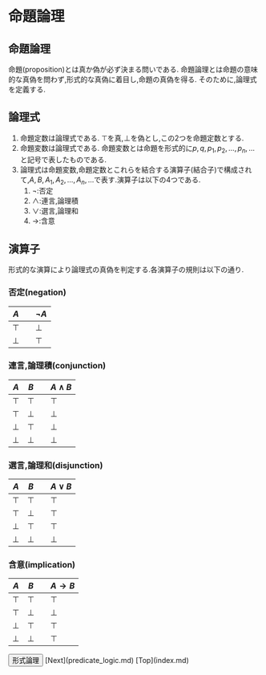 <script type="text/x-mathjax-config">MathJax.Hub.Config({tex2jax:{inlineMath:[['\$','\$'],['\\(','\\)']],processEscapes:true},CommonHTML: {matchFontHeight:false}});</script>
<script type="text/javascript" async src="https://cdnjs.cloudflare.com/ajax/libs/mathjax/2.7.1/MathJax.js?config=TeX-MML-AM_CHTML"></script>

# 命題論理
##  命題論理
命題(proposition)とは真か偽が必ず決まる問いである.
命題論理とは命題の意味的な真偽を問わず,形式的な真偽に着目し,命題の真偽を得る.
そのために,論理式を定義する.

## 論理式
1. 命題定数は論理式である. $\top$を真,$\bot$を偽とし,この2つを命題定数とする.
1. 命題変数は論理式である. 命題変数とは命題を形式的に$p,q,p_1,p_2,\dots,p_n,\dots$と記号で表したものである.
1. 論理式は命題変数,命題定数とこれらを結合する演算子(結合子)で構成されて,$A,B,A_1,A_2,\dots,A_n,\dots$で表す.演算子は以下の4つである.
   1. $\lnot$:否定
   1. $\land$:連言,論理積
   1. $\lor$:選言,論理和
   1. $\to$:含意  

## 演算子
形式的な演算により論理式の真偽を判定する.各演算子の規則は以下の通り.

### 否定(negation)

|$A$||$\lnot A$|
|----|----|----|
|$\top$||$\bot$|
|$\bot$||$\top$|

### 連言,論理積(conjunction)

|$A$|$B$||$A \land B$|
|---|---|---|---|
|$\top$|$\top$||$\top$|
|$\top$|$\bot$||$\bot$|
|$\bot$|$\top$||$\bot$|
|$\bot$|$\bot$||$\bot$|

### 選言,論理和(disjunction)

|$A$|$B$||$A \lor B$|
|---|---|---|---|
|$\top$|$\top$||$\top$|
|$\top$|$\bot$||$\top$|
|$\bot$|$\top$||$\top$|
|$\bot$|$\bot$||$\bot$|

### 含意(implication)

|$A$|$B$||$A \to B$|
|---|---|---|---|
|$\top$|$\top$||$\top$|
|$\top$|$\bot$||$\bot$|
|$\bot$|$\top$||$\top$|
|$\bot$|$\bot$||$\top$|

<input type="button" onclick="location.href='https://seisyuu-hantatsushi.github.io/axiomatic_set_theory/#%E5%BD%A2%E5%BC%8F%E8%AB%96%E7%90%86'" value="形式論理">
[Next](predicate_logic.md)
[Top](index.md)
